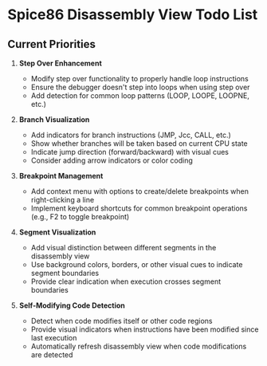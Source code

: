 # Spice86 Disassembly View Todo List

## Current Priorities

1. **Step Over Enhancement**
   - Modify step over functionality to properly handle loop instructions
   - Ensure the debugger doesn't step into loops when using step over
   - Add detection for common loop patterns (LOOP, LOOPE, LOOPNE, etc.)

4. **Branch Visualization**
   - Add indicators for branch instructions (JMP, Jcc, CALL, etc.)
   - Show whether branches will be taken based on current CPU state
   - Indicate jump direction (forward/backward) with visual cues
   - Consider adding arrow indicators or color coding

7. **Breakpoint Management** 
   - Add context menu with options to create/delete breakpoints when right-clicking a line
   - Implement keyboard shortcuts for common breakpoint operations (e.g., F2 to toggle breakpoint)

8. **Segment Visualization**
   - Add visual distinction between different segments in the disassembly view
   - Use background colors, borders, or other visual cues to indicate segment boundaries
   - Provide clear indication when execution crosses segment boundaries

9. **Self-Modifying Code Detection**
   - Detect when code modifies itself or other code regions
   - Provide visual indicators when instructions have been modified since last execution
   - Automatically refresh disassembly view when code modifications are detected
